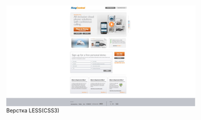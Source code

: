 ![Верстка LESS(CSS3)](https://github.com/DenysSidorov/verstAB/raw/master/img/1.jpg)
Верстка LESS(CSS3)